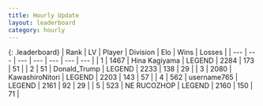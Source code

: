 ```yaml
---
title: Hourly Update
layout: leaderboard
category: hourly
---
```


{: .leaderboard}
| Rank | LV | Player | Division | Elo | Wins | Losses |
| --- | --- | --- | --- | --- | --- | --- |
| <span data-change="0">1</span> | 1467 | <span title="ID: 315148">Hina Kagiyama</span> | LEGEND | <span data-change="0">2284</span> | <span data-change="0">173</span> | <span data-change="0">51</span> |
| <span data-change="0">2</span> | 51 | <span title="ID: 515520">Donald_Trump</span> | LEGEND | <span data-change="0">2233</span> | <span data-change="0">138</span> | <span data-change="0">29</span> |
| <span data-change="0">3</span> | 2080 | <span title="ID: 164871">KawashiroNitori</span> | LEGEND | <span data-change="0">2203</span> | <span data-change="0">143</span> | <span data-change="0">57</span> |
| <span data-change="0">4</span> | 562 | <span title="ID: 188640">username765</span> | LEGEND | <span data-change="0">2161</span> | <span data-change="0">92</span> | <span data-change="0">29</span> |
| <span data-change="0">5</span> | 523 | <span title="ID: 335720">NE RUCOZHOP</span> | LEGEND | <span data-change="3">2160</span> | <span data-change="1">150</span> | <span data-change="0">71</span> |